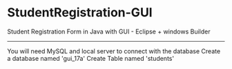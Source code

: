# StudentRegistration-GUI
Student Registration Form in Java with GUI - Eclipse + windows Builder

-----------------------------------------------------------------
You will need MySQL and local server to connect with the database
Create a database named 'gui_17a'
Create Table named 'students'